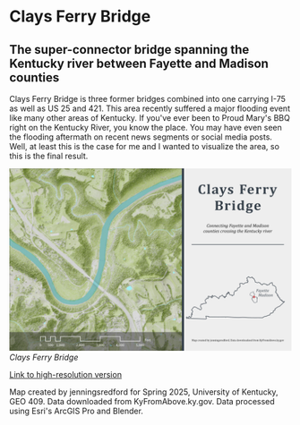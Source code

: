 # Clays Ferry Bridge

 ## The super-connector bridge spanning the Kentucky river between Fayette and Madison counties 
 

Clays Ferry Bridge is three former bridges combined into one carrying I-75 as well as US 25 and 421. This area recently suffered a major flooding event like many other areas of Kentucky. If you've ever been to Proud Mary's BBQ right on the Kentucky River, you know the place. You may have even seen the flooding aftermath on recent news segments or social media posts. Well, at least this is the case for me and I wanted to visualize the area, so this is the final result. 



![Clays Ferry Bridge](lab-07.jpg)     
*Clays Ferry Bridge*

[Link to high-resolution version](lab-07.pdf)     

Map created by jenningsredford for Spring 2025, University of Kentucky, GEO 409. Data downloaded from KyFromAbove.ky.gov. Data processed using Esri's ArcGIS Pro and Blender.

